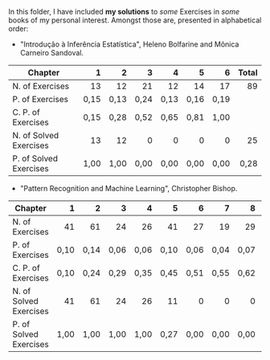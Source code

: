 In this folder, I have included **my solutions** to _some_ Exercises in _some_ books of my personal interest. Amongst those are, presented in alphabetical order:
- "Introdução à Inferência Estatística", Heleno Bolfarine and Mônica Carneiro Sandoval.

| Chapter                |    1 |    2 |    3 |    4 |    5 |    6 | Total |
|------------------------|-----:|-----:|-----:|-----:|-----:|-----:|------:|
| N. of Exercises        |   13 |   12 |   21 |   12 |   14 |   17 |    89 |
| P. of Exercises        | 0,15 | 0,13 | 0,24 | 0,13 | 0,16 | 0,19 |       |
| C. P. of Exercises     | 0,15 | 0,28 | 0,52 | 0,65 | 0,81 | 1,00 |       |
| N. of Solved Exercises |   13 |   12 |    0 |    0 |    0 |    0 |    25 |
| P. of Solved Exercises | 1,00 | 1,00 | 0,00 | 0,00 | 0,00 | 0,00 |  0,28 |
- "Pattern Recognition and Machine Learning", Christopher Bishop.

| Chapter                |    1 |    2 |    3 |    4 |    5 |    6 |    7 |    8 |    9 |   10 |   11 |   12 |   13 |   14 | Total |
|------------------------|-----:|-----:|-----:|-----:|-----:|-----:|-----:|-----:|-----:|-----:|-----:|-----:|-----:|-----:|------:|
| N. of Exercises        |   41 |   61 |   24 |   26 |   41 |   27 |   19 |   29 |   27 |   39 |   17 |   29 |   34 |   17 |   431 |
| P. of Exercises        | 0,10 | 0,14 | 0,06 | 0,06 | 0,10 | 0,06 | 0,04 | 0,07 | 0,06 | 0,09 | 0,04 | 0,07 | 0,08 | 0,04 |       |
| C. P. of Exercises     | 0,10 | 0,24 | 0,29 | 0,35 | 0,45 | 0,51 | 0,55 | 0,62 | 0,68 | 0,77 | 0,81 | 0,88 | 0,96 | 1,00 |       |
| N. of Solved Exercises |   41 |   61 |   24 |   26 |   11 |    0 |    0 |    0 |    0 |    0 |    0 |    0 |    0 |    0 |   163 |
| P. of Solved Exercises | 1,00 | 1,00 | 1,00 | 1,00 | 0,27 | 0,00 | 0,00 | 0,00 | 0,00 | 0,00 | 0,00 | 0,00 | 0,00 | 0,00 |  0,38 |
